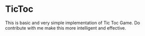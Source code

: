 # TicToc
This is basic and very simple implementation of Tic Toc Game. Do contribute with me make this more intelligent and effective.

